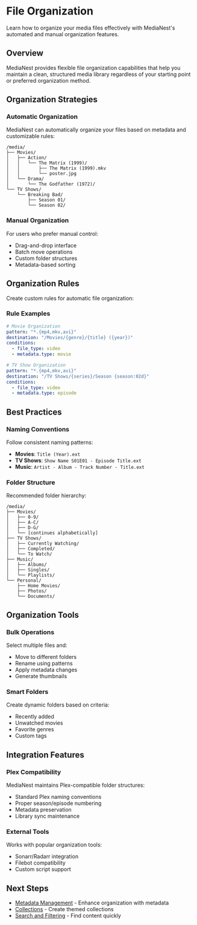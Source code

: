 # File Organization

Learn how to organize your media files effectively with MediaNest's automated and manual organization features.

## Overview

MediaNest provides flexible file organization capabilities that help you maintain a clean, structured media library regardless of your starting point or preferred organization method.

## Organization Strategies

### Automatic Organization

MediaNest can automatically organize your files based on metadata and customizable rules:

```
/media/
├── Movies/
│   ├── Action/
│   │   └── The Matrix (1999)/
│   │       ├── The Matrix (1999).mkv
│   │       └── poster.jpg
│   └── Drama/
│       └── The Godfather (1972)/
└── TV Shows/
    └── Breaking Bad/
        ├── Season 01/
        └── Season 02/
```

### Manual Organization

For users who prefer manual control:

- Drag-and-drop interface
- Batch move operations
- Custom folder structures
- Metadata-based sorting

## Organization Rules

Create custom rules for automatic file organization:

### Rule Examples

```yaml
# Movie Organization
pattern: "*.{mp4,mkv,avi}"
destination: "/Movies/{genre}/{title} ({year})"
conditions:
  - file_type: video
  - metadata.type: movie

# TV Show Organization  
pattern: "*.{mp4,mkv,avi}"
destination: "/TV Shows/{series}/Season {season:02d}"
conditions:
  - file_type: video
  - metadata.type: episode
```

## Best Practices

### Naming Conventions

Follow consistent naming patterns:

- **Movies**: `Title (Year).ext`
- **TV Shows**: `Show Name S01E01 - Episode Title.ext`
- **Music**: `Artist - Album - Track Number - Title.ext`

### Folder Structure

Recommended folder hierarchy:

```
/media/
├── Movies/
│   ├── 0-9/
│   ├── A-C/
│   ├── D-G/
│   └── [continues alphabetically]
├── TV Shows/
│   ├── Currently Watching/
│   ├── Completed/
│   └── To Watch/
├── Music/
│   ├── Albums/
│   ├── Singles/
│   └── Playlists/
└── Personal/
    ├── Home Movies/
    ├── Photos/
    └── Documents/
```

## Organization Tools

### Bulk Operations

Select multiple files and:
- Move to different folders
- Rename using patterns
- Apply metadata changes
- Generate thumbnails

### Smart Folders

Create dynamic folders based on criteria:
- Recently added
- Unwatched movies
- Favorite genres
- Custom tags

## Integration Features

### Plex Compatibility

MediaNest maintains Plex-compatible folder structures:

- Standard Plex naming conventions
- Proper season/episode numbering
- Metadata preservation
- Library sync maintenance

### External Tools

Works with popular organization tools:
- Sonarr/Radarr integration
- Filebot compatibility
- Custom script support

## Next Steps

- [Metadata Management](metadata.md) - Enhance organization with metadata
- [Collections](collections.md) - Create themed collections
- [Search and Filtering](search-filtering.md) - Find content quickly